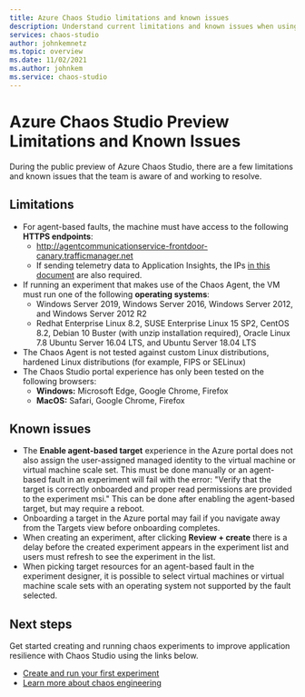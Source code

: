 ```yaml
---
title: Azure Chaos Studio limitations and known issues
description: Understand current limitations and known issues when using Azure Chaos Studio.
services: chaos-studio
author: johnkemnetz
ms.topic: overview
ms.date: 11/02/2021
ms.author: johnkem
ms.service: chaos-studio
---
```


# Azure Chaos Studio Preview Limitations and Known Issues

During the public preview of Azure Chaos Studio, there are a few limitations and known issues that the team is aware of and working to resolve.

## Limitations 

* For agent-based faults, the machine must have access to the following **HTTPS endpoints**:
    * http://agentcommunicationservice-frontdoor-canary.trafficmanager.net 
    * If sending telemetry data to Application Insights, the IPs [in this document](../azure-monitor/app/ip-addresses.md) are also required.
* If running an experiment that makes use of the Chaos Agent, the VM must run one of the following **operating systems**:
    * Windows Server 2019, Windows Server 2016, Windows Server 2012, and Windows Server 2012 R2
    * Redhat Enterprise Linux 8.2, SUSE Enterprise Linux 15 SP2, CentOS 8.2, Debian 10 Buster (with unzip installation required), Oracle Linux 7.8 Ubuntu Server 16.04 LTS, and Ubuntu Server 18.04 LTS
* The Chaos Agent is not tested against custom Linux distributions, hardened Linux distributions (for example, FIPS or SELinux)
* The Chaos Studio portal experience has only been tested on the following browsers:
    * **Windows:** Microsoft Edge, Google Chrome, Firefox
    * **MacOS:** Safari, Google Chrome, Firefox

## Known issues
* The **Enable agent-based target** experience in the Azure portal does not also assign the user-assigned managed identity to the virtual machine or virtual machine scale set. This must be done manually or an agent-based fault in an experiment will fail with the error: "Verify that the target is correctly onboarded and proper read permissions are provided to the experiment msi." This can be done after enabling the agent-based target, but may require a reboot.
* Onboarding a target in the Azure portal may fail if you navigate away from the Targets view before onboarding completes.
* When creating an experiment, after clicking **Review + create** there is a delay before the created experiment appears in the experiment list and users must refresh to see the experiment in the list.
* When picking target resources for an agent-based fault in the experiment designer, it is possible to select virtual machines or virtual machine scale sets with an operating system not supported by the fault selected.


## Next steps
Get started creating and running chaos experiments to improve application resilience with Chaos Studio using the links below.
- [Create and run your first experiment](chaos-studio-tutorial-service-direct.md)
- [Learn more about chaos engineering](chaos-studio-chaos-engineering-overview.md)
